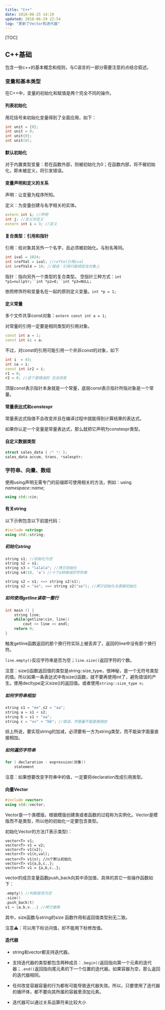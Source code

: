 ```yaml
---
title: "C++"
date: 2018-06-25 14:19
updated: 2018-06-29 22:54
log: "更新了Vector和迭代器"
---
```


[TOC]

## C++基础

包含一些c++的基本概念和规则，与C语言的一部分需要注意的点结合叙述。

### 变量和基本类型

在C++中，变量的初始化和赋值是两个完全不同的操作。

#### 列表初始化
用花括号来初始化变量得到了全面应用，如下：

```C++
int unit = {0};
int unit = 0;
int unit{0};
int unit(0);
```

#### 默认初始化

对于内置类型变量：若在函数外部，则被初始化为0；在函数内部，将不被初始化，即未被定义，将引发错误。

#### 变量声明和定义的关系

声明：让变量为程序所知。

定义：为变量创建与名字相关的实体。

```C++
extern int i; //声明
int j; //定义并定义
extern int i = 3; //定义
```

#### 复合类型：引用和指针

引用：给对象其另外一个名字，且必须被初始化。与别名等同。

```C++
int ival = 1024;
int &refVal = ival; //refVal引用ival
int &refVal4 = 10; //错误：引用只能绑定在对象上
```

指针：指向另外一个类型的复合类型。
空指针三种方式：`int *p1=nullptr;``int *p2=0;``int *p3=NULL;`

依照修饰符和变量名在一起的原则定义变量。`int *p = 1;`

#### 定义常量

多个文件共享const对象：`extern const int a = 1;`

对常量的引用一定要是相同类型的引用对象。

```C++
const int a = 1;
const int &1 = a;
```
不过，对const的引用可能引用一个并非const的对象，如下

```C++
int i  = 43;
int &a = i;
const int &r2 = i;
r1 = 0;
r2 = 0; //这个是错误的 无法改变
```
顶层const表示指针本身就是一个常量，底层const表示指针所指对象是一个常量。

#### 常量表达式和constexpr

常量表达式指值不会改变并且在编译过程中就能得到计算结果的表达式。

如果你认定一个变量是常量表达式，那么就把它声明为constexpr类型。

#### 自定义数据类型

```C++
struct sales_data { /* */ };
sales_data accum, trans, *salesptr;
```

### 字符串、向量、数组

使用using声明无需专门的前缀即可使用相关的方法，例如：using _namespace::name_;

```C++
using std::cin;
```

#### 有关string

以下示例包含以下前提代码：

```C++
#include <string>
using std::string;
```

##### 初始化string

```C++
string s1; //初始化为空
string s2 = s1;
string s3 = "lalala"; //拷贝初始化
string s4(10, 'a') //十个a转换成的字符串

string s2 = s1; <=> string s2(s1);
string s2 = "aa"; <=> string s2("aa"); //拷贝初始化与直接初始化
```

##### 如何使用getline读取一整行

```C++
int main () {
	string line;
	while(getline(cin, line))
		cout << line << endl;
	return 0; 
}
```

触发getline函数返回的那个换行符实际上被丢弃了，返回的line中没有那个换行符。

`line.empty()`反应字符串是否为空；`line.size()`返回字符的个数。

注意：size()函数返回值的类型是string::size_type，很神秘，是一个无符号类型的值。所以如果一条表达式中有size()函数，就不要再使用int了，避免错误的产生。使用decltype定义size()的返回值。或者使用`string::size_type n;`

##### 如何字符串相加

```C++
string s1 = "ee",s2 = "aa";
string a = s1 + s2;
string b = s1 + "aa";
string c = "vv" + "bb"; //错误，字面量不能直接相加
```
综上所说，要实现string的加减，必须要有一方为string类型，而不能染字面量直接相加。

##### 如何遍历字符串
```C++
for ( declaration : expression(对象))
	statement
```

注意：如果想要改变字符串中的值，一定要将declaration改成引用类型。

#### 向量Vector
```C++
#include <vector>
using std::vector;
```
Vector是一个类模版，根据模版创建类或者函数的过程称为实例化。Vector是模版而不是类型，所以他的初始化一定要包含类型。

初始化Vector的方法(T表示类型)：

```
vector<T> v1;
vector<T> v1 = v2;
vector<T> v1(v2);
vector<T> v1(n,val);
vector<T> v1(n); //n个默认初始化
vector<T> v1{a,b,c..};
vector<T> v1 = {a,b,c..};
```
vector的成员变量函数push_back向其中添加值，具体的其它一些操作函数如下：

```C++
.empty() //判断是否为空
.size()
.push_back(t)
v1 = {a,b,v...} //拷贝替换
```

其中，size函数与string的size 函数作用和返回值类型别无二致。

注意⚠️：可以用下标访问值，却不能用下标修改值。

#### 迭代器

* string和vector都支持迭代器。

* 支持迭代器的类型都包含两种成员：`.begin()`返回指向第一个元素的迭代器；`.end()`返回指向尾元素的下一个位置的迭代器。如果容器为空，那么返回的迭代器相同。

* 任何改变容器容量的行为都有可能导致迭代器失效。所以，只要使用了迭代器的循环体，都不要向其所属的容器里添加元素。

* 迭代器可以通过关系运算符来比较大小
